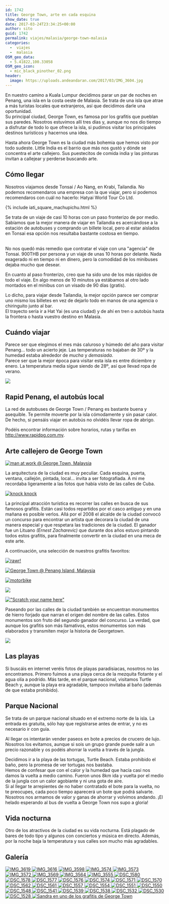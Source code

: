 ```yaml
---
id: 1742
title: George Town, arte en cada esquina
show_date: true
date: 2017-03-24T23:34:25+00:00
author: sito
guid: 1742
permalink: viajes/malasia/george-town-malasia
categories:
  -  viajes
  -  malasia
OSM_geo_data:
  - 5.41822,100.33058
OSM_geo_icon:
  - mic_black_pinother_02.png
header:
  image: https://uploads.andeandaran.com/2017/03/IMG_3604.jpg
---
```


  En nuestro camino a Kuala Lumpur decidimos parar un par de noches en Penang, una isla en la costa oeste de Malasia. Se trata de una isla que atrae a más turistas locales que extranjeros, así que decidimos darle una oportunidad.<br /> Su principal ciudad, George Town, es famosa por los grafitis que pueblan sus paredes. Nosotros estuvimos allí tres días y, aunque no nos dio tiempo a disfrutar de todo lo que ofrece la isla, si pudimos visitar los principales destinos turísticos y hacernos una idea.<!--more-->



  Hasta ahora George Town es la ciudad más bohemia que hemos visto por todo sudeste. Little India es el barrio que más nos gustó y dónde se concentra el arte callejero. Sus puestecitos de comida india y las pinturas invitan a callejear y perderse buscando arte.


## Cómo llegar



  Nosotros viajamos desde Tonsai / Ao Nang, en Krabi, Tailandia. No podemos recomendaros una empresa con la que viajar, pero si podemos recomendaros con cuál no hacerlo: Hatyai World Tour Co Ltd.



  {% include iati_square_machupichu.html %}
 
 
 Se trata de un viaje de casi 10 horas con un paso fronterizo de por medio. Sabíamos que la mejor manera de viajar en Tailandia es acercándose a la estación de autobuses y comprando un billete local, pero al estar aislados en Tonsai esa opción nos resultaba bastante costosa en tiempo.
  
  <br /> No nos quedó más remedio que contratar el viaje con una "agencia" de Tonsai. 900THB por persona y un viaje de unas 10 horas por delante. Nada exagerado ni en tiempo ni en dinero, pero la comodidad de los minibuses dejaba mucho que desear.



  En cuanto al paso fronterizo, creo que ha sido uno de los más rápidos de todo el viaje. En algo menos de 10 minutos ya estábamos al otro lado montados en el minibus con un visado de 90 días (gratis).



  Lo dicho, para viajar desde Tailandia, la mejor opción parece ser comprar uno mismo los billetes en vez de dejarlo todo en manos de una agencia o chiringuito junto al bar.<br /> El trayecto sería ir a Hat Yai (es una ciudad) y de ahí en tren o autobús hasta la frontera o hasta vuestro destino en Malasia.


## Cuándo viajar



  Parece ser que elegimos el mes más caluroso y húmedo del año para visitar Penang... todo un acierto jeje. Las temperaturas no bajaban de 30º y la humedad estaba alrededor de <em>mucha</em> y <em>demasiada</em>.<br /> Parece ser que la mejor época para visitar esta isla es entre diciembre y enero. La temperatura media sigue siendo de 28º, así que llevad ropa de verano.


[<img loading="lazy"  src="https://live.staticflickr.com/3798/32721825790_ea06f26310_c.jpg"  />](https://www.flickr.com/photos/sitoo/32721825790/in/dateposted/)

## Rapid Penang, el autobús local



  La red de autobuses de George Town / Penang es bastante buena y asequible. Te permite moverte por la isla cómodamente y sin pasar calor. De hecho, si pensáis viajar en autobús no olvidéis llevar ropa de abrigo.



  Podéis encontrar información sobre horarios, rutas y tarifas en http://www.rapidpg.com.my.


## Arte callejero de George Town


[<img loading="lazy"  src="https://live.staticflickr.com/3938/33021418872_643249d22a_c.jpg" alt="man at work @ George Town, Malaysia" />](https://www.flickr.com/photos/sitoo/33021418872/in/dateposted/)


  La arquitectura de la ciudad es muy peculiar. Cada esquina, puerta, ventana, callejón, pintada, local... invita a ser fotografiada. A mi me recordaba ligeramente a las fotos que había visto de las calles de Cuba.


[<img loading="lazy"  src="https://live.staticflickr.com/3881/32840346750_9da9ed56e9_c.jpg" alt="knock knock" />](https://www.flickr.com/photos/sitoo/32840346750/in/dateposted/)


  La principal atracción turística es recorrer las calles en busca de sus famosos grafitis. Están casi todos repartidos por el casco antiguo y en una mañana es posible verlos. Allá por el 2008 el alcalde de la ciudad convocó un concurso para encontrar un artista que decorara la ciudad de una manera especial y que respetara las tradiciones de la ciudad. El ganador fue un Lituano<em> (Ernest Zacharevic)</em> que durante dos años estuvo pintando todos estos grafitis, para finalmente convertir en la ciudad en una meca de este arte.



  A continuación, una selección de nuestros grafitis favoritos:


[<img loading="lazy"  src="https://live.staticflickr.com/3918/33056403601_f52a10cf8d_c.jpg" alt="rawr!"  />](https://www.flickr.com/photos/sitoo/33056403601/in/dateposted/)

[<img loading="lazy"  src="https://live.staticflickr.com/2836/33066658722_27fa5e844a_c.jpg" alt="George Town @ Penang Island, Malaysia" />](https://www.flickr.com/photos/sitoo/33066658722/in/dateposted/)

[<img loading="lazy"  src="https://live.staticflickr.com/2831/33501846925_81cdd25529_c.jpg" alt="motorbike"  />](https://www.flickr.com/photos/sitoo/33501846925/in/dateposted/)

[<img loading="lazy"  src="https://live.staticflickr.com/2929/33501847945_e08a29180d_c.jpg"  />](https://www.flickr.com/photos/sitoo/33501847945/in/dateposted/)

[<img loading="lazy"  src="https://live.staticflickr.com/2928/32362684183_7947fc8b7c_c.jpg" alt="&quot;Scratch your name here&quot;"  />](https://www.flickr.com/photos/sitoo/32362684183/in/dateposted/)


  Paseando por las calles de la ciudad también se encuentran monumentos de hierro forjado que narran el origen del nombre de las calles. Estos monumentos son fruto del segundo ganador del concurso. La verdad, que aunque los grafitis son más llamativos, estos monumentos son más elaborados y transmiten mejor la historia de Georgetown.



  <a href="https://uploads.andeandaran.com/2017/03/DSC_1571.jpg"><img loading="lazy"  class="alignnone wp-image-1764 size-large" src="https://uploads.andeandaran.com/2017/03/DSC_1571.jpg" /></a>


## Las playas



  Si buscáis en internet veréis fotos de playas paradisiacas, nosotros no las encontramos. Primero fuimos a una playa cerca de la mezquita flotante y el agua olía a podrido. Más tarde, en el parque nacional, visitamos Turtle Beach y, aunque la playa era agradable, tampoco invitaba al baño (además de que estaba prohibido).


## Parque Nacional



  Se trata de un parque nacional situado en el extremo norte de la isla. La entrada es gratuita, sólo hay que registrarse antes de entrar, y no es necesario ir con guía.



  Al llegar os intentarán vender paseos en bote a precios de crucero de lujo. Nosotros los evitamos, aunque si sois un grupo grande puede salir a un precio razonable y os podéis ahorrar la vuelta a través de la jungla.



  Decidimos ir a la playa de las tortugas, Turtle Beach. Estaba prohibido el baño, pero la promesa de ver tortugas nos bastaba.<br /> Hemos de confesar que con el calor y la humedad que hacía casi nos damos la vuelta a medio camino. Fueron unos 8km ida y vuelta por el medio de la jungla con un calor agobiante y ni una gota de aire.<br /> Si al llegar te arrepientes de no haber contratado el bote para la vuelta, no te preocupes, cada poco tiempo aparecerá un bote que podrá salvarte.<br /> Nosotros nos armamos de valor y ganas de ahorrar y volvimos andando. ¡El helado esperando al bus de vuelta a George Town nos supo a gloria!


## Vida nocturna



  Otro de los atractivos de la ciudad es su vida nocturna. Está plagado de bares de todo tipo y algunos con conciertos y música en directo. Además, por la noche baja la temperatura y sus calles son mucho más agradables.


## Galería

<div>
  <a href="https://uploads.andeandaran.com/2017/03/IMG_3619.jpg"> <img loading="lazy"  src="https://uploads.andeandaran.com/2017/03/IMG_3619.jpg" title="IMG_3619" alt="IMG_3619" /> </a>
  <a href="https://uploads.andeandaran.com/2017/03/IMG_3616.jpg"> <img loading="lazy"  src="https://uploads.andeandaran.com/2017/03/IMG_3616.jpg" title="IMG_3616" alt="IMG_3616" /> </a>
  <a href="https://uploads.andeandaran.com/2017/03/IMG_3598.jpg"> <img loading="lazy"  src="https://uploads.andeandaran.com/2017/03/IMG_3598.jpg" title="IMG_3598" alt="IMG_3598" /> </a>
  <a href="https://uploads.andeandaran.com/2017/03/IMG_3574.jpg"> <img loading="lazy"  src="https://uploads.andeandaran.com/2017/03/IMG_3574.jpg" title="IMG_3574" alt="IMG_3574" /> </a>
  <a href="https://uploads.andeandaran.com/2017/03/IMG_3573.jpg"> <img loading="lazy"  src="https://uploads.andeandaran.com/2017/03/IMG_3573.jpg" title="IMG_3573" alt="IMG_3573" /> </a>
  <a href="https://uploads.andeandaran.com/2017/03/IMG_3572.jpg"> <img loading="lazy"  src="https://uploads.andeandaran.com/2017/03/IMG_3572.jpg" title="IMG_3572" alt="IMG_3572" /> </a>
  <a href="https://uploads.andeandaran.com/2017/03/IMG_3569.jpg"> <img loading="lazy"  src="https://uploads.andeandaran.com/2017/03/IMG_3569.jpg" title="IMG_3569" alt="IMG_3569" /> </a>
  <a href="https://uploads.andeandaran.com/2017/03/IMG_3564.jpg"> <img loading="lazy"  src="https://uploads.andeandaran.com/2017/03/IMG_3564.jpg" title="IMG_3564" alt="IMG_3564" /> </a>
  <a href="https://uploads.andeandaran.com/2017/03/IMG_3555.jpg"> <img loading="lazy"  src="https://uploads.andeandaran.com/2017/03/IMG_3555.jpg" title="IMG_3555" alt="IMG_3555" /> </a>
  <a href="https://uploads.andeandaran.com/2017/03/DSC_1580.jpg"> <img loading="lazy"  src="https://uploads.andeandaran.com/2017/03/DSC_1580.jpg" title="DSC_1580" alt="DSC_1580" /> </a>
  <a href="https://uploads.andeandaran.com/2017/03/DSC_1578.jpg"> <img loading="lazy"  src="https://uploads.andeandaran.com/2017/03/DSC_1578.jpg" title="DSC_1578" alt="DSC_1578" /> </a>
  <a href="https://uploads.andeandaran.com/2017/03/DSC_1577.jpg"> <img loading="lazy"  src="https://uploads.andeandaran.com/2017/03/DSC_1577.jpg" title="DSC_1577" alt="DSC_1577"  /> </a>
  <a href="https://uploads.andeandaran.com/2017/03/DSC_1576.jpg"> <img loading="lazy"  src="https://uploads.andeandaran.com/2017/03/DSC_1576.jpg" title="DSC_1576" alt="DSC_1576" /> </a>
  <a href="https://uploads.andeandaran.com/2017/03/DSC_1574.jpg"> <img loading="lazy"  src="https://uploads.andeandaran.com/2017/03/DSC_1574.jpg" title="DSC_1574" alt="DSC_1574" /> </a>
  <a href="https://uploads.andeandaran.com/2017/03/DSC_1571.jpg"> <img loading="lazy"  src="https://uploads.andeandaran.com/2017/03/DSC_1571.jpg" title="DSC_1571" alt="DSC_1571" /> </a>
  <a href="https://uploads.andeandaran.com/2017/03/DSC_1570.jpg"> <img loading="lazy"  src="https://uploads.andeandaran.com/2017/03/DSC_1570.jpg" title="DSC_1570" alt="DSC_1570" /> </a>
  <a href="https://uploads.andeandaran.com/2017/03/DSC_1562.jpg"> <img loading="lazy"  src="https://uploads.andeandaran.com/2017/03/DSC_1562.jpg" title="DSC_1562" alt="DSC_1562" /> </a>
  <a href="https://uploads.andeandaran.com/2017/03/DSC_1561.jpg"> <img loading="lazy"  src="https://uploads.andeandaran.com/2017/03/DSC_1561.jpg" title="DSC_1561" alt="DSC_1561"  /> </a>
  <a href="https://uploads.andeandaran.com/2017/03/DSC_1557.jpg"> <img loading="lazy"  src="https://uploads.andeandaran.com/2017/03/DSC_1557.jpg" title="DSC_1557" alt="DSC_1557" /> </a>
  <a href="https://uploads.andeandaran.com/2017/03/DSC_1554.jpg"> <img loading="lazy"  src="https://uploads.andeandaran.com/2017/03/DSC_1554.jpg" title="DSC_1554" alt="DSC_1554" /> </a>
  <a href="https://uploads.andeandaran.com/2017/03/DSC_1551.jpg"> <img loading="lazy"  src="https://uploads.andeandaran.com/2017/03/DSC_1551.jpg" title="DSC_1551" alt="DSC_1551" /> </a>
  <a href="https://uploads.andeandaran.com/2017/03/DSC_1550.jpg"> <img loading="lazy"  src="https://uploads.andeandaran.com/2017/03/DSC_1550.jpg" title="DSC_1550" alt="DSC_1550" /> </a>
  <a href="https://uploads.andeandaran.com/2017/03/DSC_1548.jpg"> <img loading="lazy"  src="https://uploads.andeandaran.com/2017/03/DSC_1548.jpg" title="DSC_1548" alt="DSC_1548" /> </a>
  <a href="https://uploads.andeandaran.com/2017/03/DSC_1541.jpg"> <img loading="lazy"  src="https://uploads.andeandaran.com/2017/03/DSC_1541.jpg" title="DSC_1541" alt="DSC_1541"  /> </a>
  <a href="https://uploads.andeandaran.com/2017/03/DSC_1539.jpg"> <img loading="lazy"  src="https://uploads.andeandaran.com/2017/03/DSC_1539.jpg" title="DSC_1539" alt="DSC_1539" /> </a>
  <a href="https://uploads.andeandaran.com/2017/03/DSC_1538.jpg"> <img loading="lazy"  src="https://uploads.andeandaran.com/2017/03/DSC_1538.jpg" title="DSC_1538" alt="DSC_1538" /> </a>
  <a href="https://uploads.andeandaran.com/2017/03/DSC_1532.jpg"> <img loading="lazy"  src="https://uploads.andeandaran.com/2017/03/DSC_1532.jpg" title="DSC_1532" alt="DSC_1532" /> </a>
  <a href="https://uploads.andeandaran.com/2017/03/DSC_1530.jpg"> <img loading="lazy"  src="https://uploads.andeandaran.com/2017/03/DSC_1530.jpg" title="DSC_1530" alt="DSC_1530" /> </a>
  <a href="https://uploads.andeandaran.com/2017/03/DSC_1528.jpg"> <img loading="lazy"  src="https://uploads.andeandaran.com/2017/03/DSC_1528.jpg" title="DSC_1528" alt="DSC_1528" /> </a>
  <a href="https://uploads.andeandaran.com/2017/03/IMG_3604.jpg"> <img loading="lazy"  src="https://uploads.andeandaran.com/2017/03/IMG_3604.jpg" title="George Town" alt="Sandra en uno de los grafitis de George Town"  /> </a> 
</div>